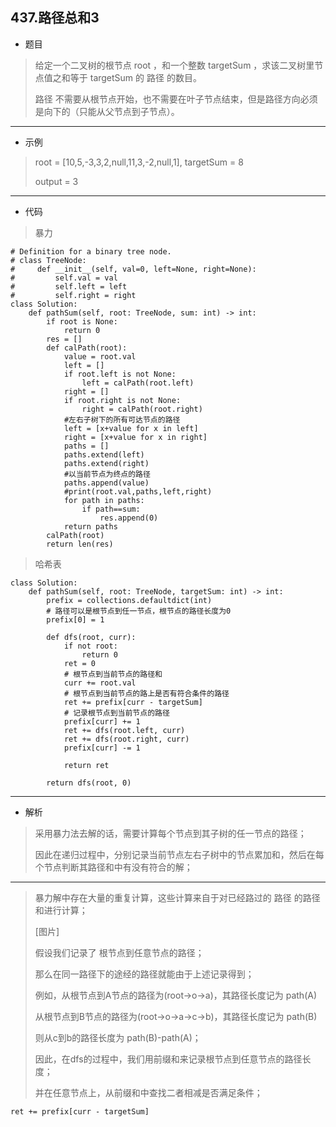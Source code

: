 437.路径总和3
----------
- 题目
> 给定一个二叉树的根节点 root ，和一个整数 targetSum ，求该二叉树里节点值之和等于 targetSum 的 路径 的数目。
>  
> 路径 不需要从根节点开始，也不需要在叶子节点结束，但是路径方向必须是向下的（只能从父节点到子节点）。
----------
- 示例
> root = [10,5,-3,3,2,null,11,3,-2,null,1], targetSum = 8
>
> output = 3
----------
- 代码
> 暴力
>
    # Definition for a binary tree node.
    # class TreeNode:
    #     def __init__(self, val=0, left=None, right=None):
    #         self.val = val
    #         self.left = left
    #         self.right = right
    class Solution:
        def pathSum(self, root: TreeNode, sum: int) -> int:
            if root is None:
                return 0
            res = []
            def calPath(root):
                value = root.val
                left = []
                if root.left is not None:
                    left = calPath(root.left)
                right = []
                if root.right is not None:
                    right = calPath(root.right)
                #左右子树下的所有可达节点的路径
                left = [x+value for x in left]
                right = [x+value for x in right]
                paths = []
                paths.extend(left)
                paths.extend(right)
                #以当前节点为终点的路径
                paths.append(value)
                #print(root.val,paths,left,right)
                for path in paths:
                    if path==sum:
                        res.append(0)
                return paths
            calPath(root)
            return len(res)
>
> 哈希表
>
    class Solution:
        def pathSum(self, root: TreeNode, targetSum: int) -> int:
            prefix = collections.defaultdict(int)
            # 路径可以是根节点到任一节点，根节点的路径长度为0
            prefix[0] = 1
    
            def dfs(root, curr):
                if not root:
                    return 0
                ret = 0
                # 根节点到当前节点的路径和
                curr += root.val
                # 根节点到当前节点的路上是否有符合条件的路径
                ret += prefix[curr - targetSum]
                # 记录根节点到当前节点的路径
                prefix[curr] += 1
                ret += dfs(root.left, curr)
                ret += dfs(root.right, curr)
                prefix[curr] -= 1
    
                return ret
    
            return dfs(root, 0)
----------
 - 解析
> 采用暴力法去解的话，需要计算每个节点到其子树的任一节点的路径；
>
> 因此在递归过程中，分别记录当前节点左右子树中的节点累加和，然后在每个节点判断其路径和中有没有符合的解；
>
----------
> 暴力解中存在大量的重复计算，这些计算来自于对已经路过的 路径 的路径和进行计算；
>
> [图片]
>
> 假设我们记录了 根节点到任意节点的路径；
>
> 那么在同一路径下的途经的路径就能由于上述记录得到；
>
> 例如，从根节点到A节点的路径为(root->o->a)，其路径长度记为 path(A)
>
> 从根节点到B节点的路径为(root->o->a->c->b)，其路径长度记为 path(B)
>
> 则从c到b的路径长度为 path(B)-path(A)；
>
> 因此，在dfs的过程中，我们用前缀和来记录根节点到任意节点的路径长度；
>
> 并在任意节点上，从前缀和中查找二者相减是否满足条件；
>
> 
    ret += prefix[curr - targetSum]
>
> 
>
